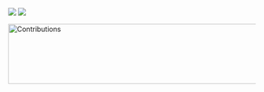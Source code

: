 ![](https://github-readme-stats.vercel.app/api?username=CCX140&show_icons=true&theme=radical&line_height=27)
![](https://github-readme-stats.vercel.app/api/top-langs/?username=CCX140&theme=radical&langs_count=3&hide=css,html,CMake)

<img src="https://raw.githubusercontent.com/nilfalse/nilfalse/master/contributions.gif" alt="Contributions" width="793px" height="123px" />
